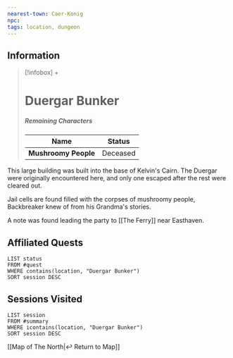 ```yaml
---
nearest-town: Caer-Konig
npc:
tags: location, dungeon
---
```


## Information
> [!infobox] +
> # Duergar Bunker
> ##### Remaining Characters
> | Name | Status |
> | ---- | ---- |
> | **Mushroomy People** | Deceased |




This large building was built into the base of Kelvin's Cairn. The Duergar were originally encountered here, and only one escaped after the rest were cleared out.

Jail cells are found filled with the corpses of mushroomy people, Backbreaker knew of from his Grandma's stories.

A note was found leading the party to [[The Ferry]] near Easthaven.


## Affiliated Quests
```dataview
LIST status
FROM #quest
WHERE contains(location, "Duergar Bunker")
SORT session DESC
```

## Sessions Visited
```dataview
LIST session
FROM #summary
WHERE icontains(location, "Duergar Bunker")
SORT session DESC
```


[[Map of The North|↩️ Return to Map]]